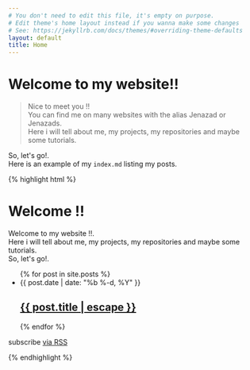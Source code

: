 ```yaml
---
# You don't need to edit this file, it's empty on purpose.
# Edit theme's home layout instead if you wanna make some changes
# See: https://jekyllrb.com/docs/themes/#overriding-theme-defaults
layout: default
title: Home
---
```

# Welcome to my website!!

>Nice to meet you !!  
>You can find me on many websites with the alias Jenazad or Jenazads.  
>Here i will tell about me, my projects, my repositories and maybe some tutorials.

So, let's go!.  
Here is an example of my `index.md` listing my posts.

{% highlight html %}
<div class="home">
  <h1 class="page-heading">Welcome !!</h1>
  <p>Welcome to my website !!.<br>
  Here i will tell about me, my projects, my repositories and maybe some tutorials.<br>
  So, let's go!.</p>
  <ul class="post-list">
    {% for post in site.posts %}
      <li>
        <span class="post-meta">{{ post.date | date: "%b %-d, %Y" }}</span>
        <h2>
          <a class="post-link" href="{{ post.url | prepend: site.baseurl }}">{{ post.title | escape }}</a>
        </h2>
      </li>
    {% endfor %}
  </ul>
  <p class="rss-subscribe">subscribe <a href="{{ "/feed.xml" | prepend: site.baseurl }}">via RSS</a></p>
</div>
{% endhighlight %}
